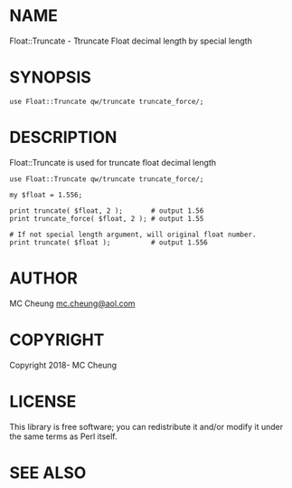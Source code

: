 # NAME

Float::Truncate - Ttruncate Float decimal length by special length

# SYNOPSIS

    use Float::Truncate qw/truncate truncate_force/;

# DESCRIPTION

Float::Truncate is used for truncate float decimal length

    use Float::Truncate qw/truncate truncate_force/;

    my $float = 1.556;

    print truncate( $float, 2 );       # output 1.56
    print truncate_force( $float, 2 ); # output 1.55

    # If not special length argument, will original float number.
    print truncate( $float );          # output 1.556

# AUTHOR

MC Cheung <mc.cheung@aol.com>

# COPYRIGHT

Copyright 2018- MC Cheung

# LICENSE

This library is free software; you can redistribute it and/or modify
it under the same terms as Perl itself.

# SEE ALSO
